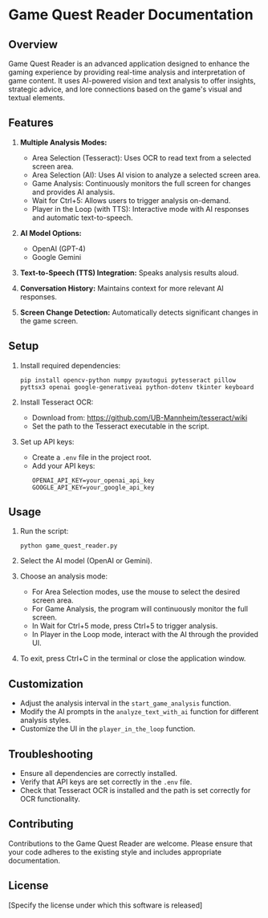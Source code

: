 # Game Quest Reader Documentation

## Overview

Game Quest Reader is an advanced application designed to enhance the gaming experience by providing real-time analysis and interpretation of game content. It uses AI-powered vision and text analysis to offer insights, strategic advice, and lore connections based on the game's visual and textual elements.

## Features

1. **Multiple Analysis Modes:**
   - Area Selection (Tesseract): Uses OCR to read text from a selected screen area.
   - Area Selection (AI): Uses AI vision to analyze a selected screen area.
   - Game Analysis: Continuously monitors the full screen for changes and provides AI analysis.
   - Wait for Ctrl+5: Allows users to trigger analysis on-demand.
   - Player in the Loop (with TTS): Interactive mode with AI responses and automatic text-to-speech.

2. **AI Model Options:**
   - OpenAI (GPT-4)
   - Google Gemini

3. **Text-to-Speech (TTS) Integration:** Speaks analysis results aloud.

4. **Conversation History:** Maintains context for more relevant AI responses.

5. **Screen Change Detection:** Automatically detects significant changes in the game screen.

## Setup

1. Install required dependencies:
   ```
   pip install opencv-python numpy pyautogui pytesseract pillow pyttsx3 openai google-generativeai python-dotenv tkinter keyboard
   ```

2. Install Tesseract OCR:
   - Download from: https://github.com/UB-Mannheim/tesseract/wiki
   - Set the path to the Tesseract executable in the script.

3. Set up API keys:
   - Create a `.env` file in the project root.
   - Add your API keys:
     ```
     OPENAI_API_KEY=your_openai_api_key
     GOOGLE_API_KEY=your_google_api_key
     ```

## Usage

1. Run the script:
   ```
   python game_quest_reader.py
   ```

2. Select the AI model (OpenAI or Gemini).

3. Choose an analysis mode:
   - For Area Selection modes, use the mouse to select the desired screen area.
   - For Game Analysis, the program will continuously monitor the full screen.
   - In Wait for Ctrl+5 mode, press Ctrl+5 to trigger analysis.
   - In Player in the Loop mode, interact with the AI through the provided UI.

4. To exit, press Ctrl+C in the terminal or close the application window.

## Customization

- Adjust the analysis interval in the `start_game_analysis` function.
- Modify the AI prompts in the `analyze_text_with_ai` function for different analysis styles.
- Customize the UI in the `player_in_the_loop` function.

## Troubleshooting

- Ensure all dependencies are correctly installed.
- Verify that API keys are set correctly in the `.env` file.
- Check that Tesseract OCR is installed and the path is set correctly for OCR functionality.

## Contributing

Contributions to the Game Quest Reader are welcome. Please ensure that your code adheres to the existing style and includes appropriate documentation.

## License

[Specify the license under which this software is released]
